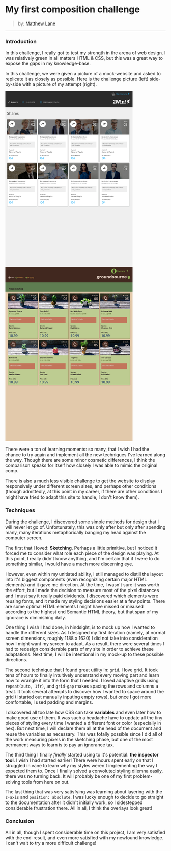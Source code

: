 # My first composition challenge
> by: [Matthew Lane](https://github.com/GreyMatteOr)
---

### Introduction

In this challenge, I really got to test my strength in the arena of web design. I was relatively green in all matters HTML & CSS, but this was a great way to expose the gaps in my knowledge-base.

In this challenge, we were given a picture of a mock-website and asked to replicate it as closely as possible. Here is the challenge picture (left) side-by-side with a picture of my attempt (right).

<img src="./README-images/challenge.jpg" alt="drawing" width="400"/><img src="./README-images/my-site.png" alt="drawing" width="400"/>

There were a ton of learning moments: so many, that I wish I had the chance to try again and implement all the new techniques I've learned along the way. Though there are some minor cosmetic differences, I think the comparison speaks for itself how closely I was able to mimic the original comp.

There is also a much less visible challenge to get the website to display responsively under different screen sizes, and perhaps other conditions (though admittedly, at this point in my career, if there are other conditions I might have tried to adapt this site to handle, I don't know them).

### Techniques

During the challenge, I discovered some simple methods for design that I will never let go of. Unfortunately, this was only after but only after spending many, many iterations metaphorically banging my head against the computer screen.

The first that I loved: **Sketching**. Perhaps a little primitive, but I noticed it forced me to consider what role each piece of the design was playing. At this point, I really didn't know anything, and I'm certain that if I were to do something similar, I would have a much more discerning eye.

However, even within my unitiated ability, I still managed to distill the layout into it's biggest components (even recognizing certain major HTML elements) and it gave me direction. At the time, I wasn't sure it was worth the effort, but I made the decision to measure most of the pixel distances and I must say it really paid dividends. I discovered which elements were reusing fonts, and it made my styling decisions easier at a few points. There are some optimal HTML elements I might have missed or misused according to the highest end Semantic HTML theory, but that span of my ignorace is diminishing daily.

One thing I wish I had done, in hindsight, is to mock up how I wanted to handle the different sizes. As I designed my first iteration (namely, at normal screen dimensions, roughly 1188 x 1620) I did not take into consideration how I might want my screen to adapt. As a result, there were several times I had to redesign considerable parts of my site in order to achieve these adaptations. Next time, I will be intentional in my mock-up to these possible directions.

The second technique that I found great utility in: `grid`. I love grid. It took tens of hours to finally intuitively understand every moving part and learn how to wrangle it into the form that I needed. I loved adaptive grids using `repeat(auto, 1fr)`, and `grid-gap` makes spacing the rows and columns a treat. It took several attempts to discover how I wanted to space around the grid (I started out manually inputing empty rows), but once I got more comfortable, I used padding and margins.

I discovered all too late how CSS can take **variables** and even later how to make good use of them. It was such a headache have to update all the tiny pieces of styling every time I wanted a different font or color (especially in hex). But next time, I will declare them all at the head of the document and reuse the variables as necessary. This was totally possible since I did all of the work measuring pixels in the sketching phase, but one of the most permanent ways to learn is to pay an ignorance tax.

The third thing I finally *finally* started using to it's potential: **the inspector tool**. I wish I had started earlier! There were hours spent early on that I struggled in vane to learn why my styles weren't implementing the way I expected them to. Once I finally solved a convoluted styling dilemna easily, there was no turning back. It will probably be one of my first problem-solving tools from here on out.

The last thing that was very satisfying was learning about layering with the `z-axis` and `position: absolute`. I was lucky enough to decide to go straight to the documentation after it didn't initially work, so I sidestepped considerable frustration there. All in all, I think the overlays look great!

### Conclusion

All in all, though I spent considerable time on this project, I am very satisfied with the end-result, and even more satisfied with my newfound knowledge. I can't wait to try a more difficult challenge!

